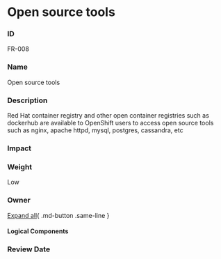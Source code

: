 

# Open source tools

### ID

FR-008

### Name

Open source tools

### Description

Red Hat container registry and other open container registries such as dockerhub
are available to OpenShift users to access open source tools such as nginx, apache
httpd, mysql, postgres, cassandra, etc

### Impact



### Weight

Low

### Owner



[Expand all](#){ .md-button .same-line }

#### Logical Components


    



### Review Date



